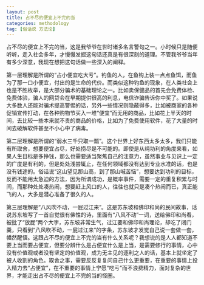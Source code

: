 ```yaml
---
layout: post
title: 占不尽的便宜上不完的当
categories: methodology
tag: [俗话说 方法论]
---
```

占不尽的便宜上不完的当，这是我爷爷在世时诸多名言警句之一。小时候只是随便听听，走入社会多年，才慢慢发掘这句话还真是有很深刻的道理。不管我爷爷当年有多少深意，我现在想把这句话做一些深入的阐释。

第一层理解是所谓的“占小便宜吃大亏”。钓鱼的人，在鱼钩上装一点点鱼饵，而鱼为了那一口小便宜，付出的是生命的代价。而类似这种钓鱼的现象，在人类社会上也是不胜枚举，是大部分骗术的基础理论之一。比如卖保健品的首先会免费体检、免费体验，骗人的网贷会在早期提供很高的利息，电信诈骗告诉你中奖了。如果说大多数人还能对骗术提高警惕的话，另外一些情况则隐蔽得多，比如被商家的各种促销宣传打动，在各种购物节买入一堆“便宜”而无用的商品，比如花上半天的时间，去比较一些本来就不贵的商品的价格，比如为了免费使用软件，花了大量的时间去破解软件甚至不小心中了病毒。

第二层理解是所谓的“弱水三千只取一瓢”。这个世界上好东西太多太多，我们只能有所取舍，想要便宜占尽，好处捞尽是不可能的。即使是从纯功利的角度来看，如果人生目标是多挣钱，那么也需要适当聚焦自己的注意力，虽然事业与见识上一定的广度是有利的，但是处处浅尝辄止，在任何领域都没有达到专业水准的话，也是没有钱途的。俗话说“这山望见那山高，到了那山喊苦恼”，想要达到功利的目标，反而不能用太急迫的方法，因为所谓成功，是概率事件，需要一定的重复积累与时间，而那种处处凑热闹，想要赶上风口的人，往往也就只是凑个热闹而已，真正能飞的人，大多是潜心准备了很久的人。

第三层理解是“八风吹不动，一屁过江来”。这是苏东坡和佛印和尚的民间故事，话说苏东坡写了一首自觉很有佛性的诗，里面有“八风不动”一词，送给佛印和尚看，被批了“放屁”两个大字，苏东坡非常生气，过江要和佛印和尚理论，却吃了闭门羹，只看到“八风吹不动，一屁过江来”的字条，苏东坡才发觉自己说一套做一套，幡然醒悟。这跟占不尽的便宜上不完的当有什么关系呢？我想说的是人人都知道不要上当而要占便宜，但要分辨什么是占便宜什么是上当，是需要修行的事情，心中没有价值观或者没有坚定的价值观，成为无主见的逐利之人的话，基本上就坐定了被人收割的角色。取舍之事，需要反反复复问自己什么更重要，在重要的事情上投入精力去“占便宜”，在不重要的事情上宁愿“吃亏”而不浪费精力，面对复杂的世界，才能走出占不尽的便宜上不完的当的怪圈。